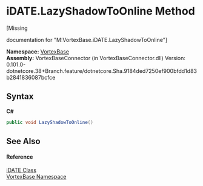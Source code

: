 # iDATE.LazyShadowToOnline Method 
 

\[Missing <summary> documentation for "M:VortexBase.iDATE.LazyShadowToOnline"\]

**Namespace:**&nbsp;<a href="N_VortexBase.md">VortexBase</a><br />**Assembly:**&nbsp;VortexBaseConnector (in VortexBaseConnector.dll) Version: 0.101.0-dotnetcore.38+Branch.feature/dotnetcore.Sha.9184ded7250ef900bfdd1d83b2841836087bcfce

## Syntax

**C#**<br />
``` C#
public void LazyShadowToOnline()
```


## See Also


#### Reference
<a href="T_VortexBase_iDATE.md">iDATE Class</a><br /><a href="N_VortexBase.md">VortexBase Namespace</a><br />